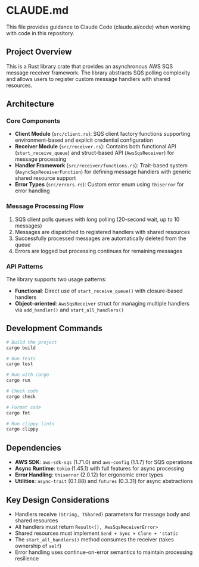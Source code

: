 # CLAUDE.md

This file provides guidance to Claude Code (claude.ai/code) when working with code in this repository.

## Project Overview

This is a Rust library crate that provides an asynchronous AWS SQS message receiver framework. The library abstracts SQS polling complexity and allows users to register custom message handlers with shared resources.

## Architecture

### Core Components

- **Client Module** (`src/client.rs`): SQS client factory functions supporting environment-based and explicit credential configuration
- **Receiver Module** (`src/receiver.rs`): Contains both functional API (`start_receive_queue`) and struct-based API (`AwsSqsReceiver`) for message processing
- **Handler Framework** (`src/receiver/functions.rs`): Trait-based system (`AsyncSqsReceiverFunction`) for defining message handlers with generic shared resource support
- **Error Types** (`src/errors.rs`): Custom error enum using `thiserror` for error handling

### Message Processing Flow

1. SQS client polls queues with long polling (20-second wait, up to 10 messages)
2. Messages are dispatched to registered handlers with shared resources
3. Successfully processed messages are automatically deleted from the queue
4. Errors are logged but processing continues for remaining messages

### API Patterns

The library supports two usage patterns:
- **Functional**: Direct use of `start_receive_queue()` with closure-based handlers
- **Object-oriented**: `AwsSqsReceiver` struct for managing multiple handlers via `add_handler()` and `start_all_handlers()`

## Development Commands

```bash
# Build the project
cargo build

# Run tests
cargo test

# Run with cargo
cargo run

# Check code
cargo check

# Format code
cargo fmt

# Run clippy lints
cargo clippy
```

## Dependencies

- **AWS SDK**: `aws-sdk-sqs` (1.71.0) and `aws-config` (1.1.7) for SQS operations
- **Async Runtime**: `tokio` (1.45.1) with full features for async processing
- **Error Handling**: `thiserror` (2.0.12) for ergonomic error types
- **Utilities**: `async-trait` (0.1.88) and `futures` (0.3.31) for async abstractions

## Key Design Considerations

- Handlers receive `(String, TShared)` parameters for message body and shared resources
- All handlers must return `Result<(), AwsSqsReceiverError>`
- Shared resources must implement `Send + Sync + Clone + 'static`
- The `start_all_handlers()` method consumes the receiver (takes ownership of `self`)
- Error handling uses continue-on-error semantics to maintain processing resilience